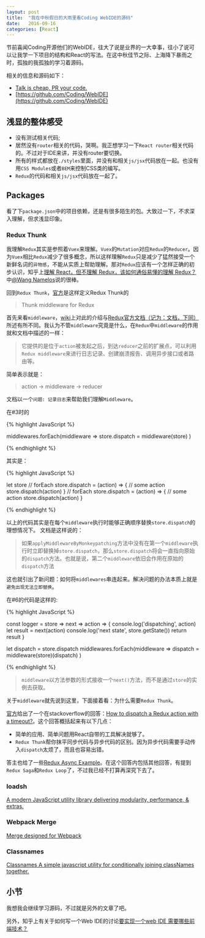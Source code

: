 ```yaml
---
layout: post
title:  "我在中秋假日的大雨里看Coding WebIDE的源码"
date:   2016-09-16
categories: [React]
---
```


节前喜闻Coding开源他们的WebIDE，往大了说是业界的一大幸事，往小了说可以让我学一下项目的结构和React的写法。在这中秋佳节之际、上海降下暴雨之时，孤独的我孤独的学习着源码。

相关的信息和源码如下：

- [Talk is cheap, PR your code.](https://ide.coding.net/community)
- [https://github.com/Coding/WebIDE](https://github.com/Coding/WebIDE)

## 浅显的整体感受

- 没有测试相关代码;
- 居然没有`router`相关的代码，哭啊。我正想学习一下`React router`相关代码的。不过对于IDE来讲，并没有router要切换。
- 所有的样式都放在`./styles`里面，并没有和相关`js/jsx`代码放在一起。也没有用`CSS Modules`或者`BEM`来控制CSS类的编写。
- `Redux`的代码和相关`js/jsx`代码放在一起了。

## Packages

看了下`package.json`中的项目依赖，还是有很多陌生的包。大致过一下，不求深入理解，但求浅显印象。

### Redux Thunk

我理解`Redux`其实是参照着`Vuex`来理解。`Vuex`的`Mutation`对应`Redux`的`Reducer`。因为`Vuex`相比`Redux`减少了很多概念，所以这样理解`Redux`只是减少了猛然接受一个新鲜名词的`异物感`，不能从实质上帮助理解。那对`Redux`应该有一个怎样正确的初步认识，知乎上[理解 React，但不理解 Redux，该如何通俗易懂的理解 Redux？](https://www.zhihu.com/question/41312576)中[@Wang Namelos](http://zhihu.com/question/41312576/answer/90782136)说的很棒。

回到`Redux Thunk`，[官方](https://github.com/gaearon/redux-thunk)是这样定义Redux Thunk的

> Thunk middleware for Redux

首先来看`middleware`，[wiki](https://en.wikipedia.org/wiki/Middleware)上对此的介绍与[Redux官方文档（记为：文档，下同）](http://cn.redux.js.org/docs/advanced/Middleware.html)所述有所不同。我认为不管`middleware`究竟是什么，在`Redux`中`middleware`的作用就和文档中描述的一样：

> 它提供的是位于`action`被发起之后，到达`reducer`之前的扩展点，可以利用`Redux middleware`来进行日志记录、创建崩溃报告、调用异步接口或者路由等。

简单表示就是：

> action -> middleware -> reducer

文档以一个`问题: 记录日志`来帮助我们理解`Middleware`。

在#3时的

{% highlight JavaScript %}

middlewares.forEach(middleware =>
  store.dispatch = middleware(store)
)

{% endhighlight %}

其实是：

{% highlight JavaScript %}

let store
// forEach
store.dispatch = (action) => {
  // some action
  store.dispatch(action)
}
// forEach
store.dispatch = (action) => {
  // some action
  store.dispatch(action)
}

{% endhighlight %}

以上的代码其实是在每个`middleware`执行时能够正确顺序替换`store.dispatch`的理想情况下。 文档是这样说的：

> 如果`applyMiddlewareByMonkeypatching`方法中没有在第一个`middleware`执行时立即替换掉`store.dispatch`，那么`store.dispatch`将会一直指向原始的`dispatch`方法。也就是说，第二个`middleware`依旧会作用在原始的`dispatch`方法

这也就引出了新问题：如何将`middlewares`串连起来。解决问题的办法本质上就是`避免出现无法立即替换`。

在#6的代码是这样的:

{% highlight JavaScript %}

const logger = store => next => action => {
  console.log('dispatching', action)
  let result = next(action)
  console.log('next state', store.getState())
  return result
}

let dispatch = store.dispatch
middlewares.forEach(middleware =>
  dispatch = middleware(store)(dispatch)
)

{% endhighlight %}

> `middleware`以方法参数的形式接收一个`next()`方法，而不是通过`store`的实例去获取。

关于`middleware`就先说到这里，下面接着看：为什么需要`Redux Thunk`。

[官方](https://github.com/gaearon/redux-thunk)给出了一个在stackoverflow的回答：[How to dispatch a Redux action with a timeout?](http://stackoverflow.com/questions/35411423/how-to-dispatch-a-redux-action-with-a-timeout/35415559#35415559)。这个回答概括起来有以下几点：

- 简单的应用、简单问题用React自带的工具解决就够了。
- `Redux Thunk`帮你抹平同步代码与异步代码的区别。因为异步代码需要手动传入`dispatch`太烦了，而且也容易出错。

答主也给了一些[Redux Async Example](https://github.com/reactjs/redux/tree/master/examples/async)。在这个回答内包括其他回答，有提到`Redux Saga`和`Redux Loop`了，不过我已经不打算再深究下去了。

### loadsh

[A modern JavaScript utility library delivering modularity, performance, & extras.](https://github.com/lodash/lodash)

### Webpack Merge

[Merge designed for Webpack](https://github.com/survivejs/webpack-merge)

### Classnames

[Classnames A simple javascript utility for conditionally joining classNames together.](https://github.com/JedWatson/classnames)

## 小节

我想我会继续学习源码，不过就是另外的文章了吧。

另外，知乎上有关于如何写一个Web IDE的讨论[要实现一个web IDE 需要哪些前端技术？](https://www.zhihu.com/question/41050429)
